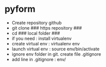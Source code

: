 # pyform
- Create repository github
- git clone ### https repository ###
- cd ### local folder ###
- if you need : install virtualenv
- create virtual env : virtualenv env
- launch virtual env : source env/bin/activate
- ignore env folder in git. create file .gitignore
- add line in .gitignore : env/ 
